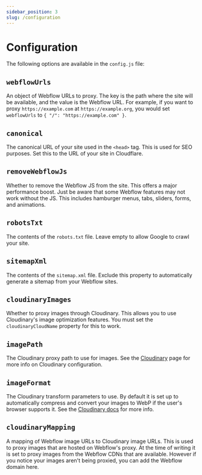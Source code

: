 ```yaml
---
sidebar_position: 3
slug: /configuration
---
```


# Configuration

The following options are available in the `config.js` file:

## `webflowUrls`

An object of Webflow URLs to proxy. The key is the path where the site will be available, and the value is the Webflow URL. For example, if you want to proxy `https://example.com` at `https://example.org`, you would set `webflowUrls` to `{ "/": "https://example.com" }`.

## `canonical`

The canonical URL of your site used in the `<head>` tag. This is used for SEO purposes. Set this to the URL of your site in Cloudflare.

## `removeWebflowJs`

Whether to remove the Webflow JS from the site. This offers a major performance boost. Just be aware that some Webflow features may not work without the JS. This includes hamburger menus, tabs, sliders, forms, and animations.

## `robotsTxt`

The contents of the `robots.txt` file. Leave empty to allow Google to crawl your site.

## `sitemapXml`

The contents of the `sitemap.xml` file. Exclude this property to automatically generate a sitemap from your Webflow sites.

## `cloudinaryImages`

Whether to proxy images through Cloudinary. This allows you to use Cloudinary's image optimization features. You must set the `cloudinaryCloudName` property for this to work.

## `imagePath`

The Cloudinary proxy path to use for images. See the [Cloudinary](/cloudinary) page for more info on Cloudinary configuration.

## `imageFormat`

The Cloudinary transform parameters to use. By default it is set up to automatically compress and convert your images to WebP if the user's browser supports it. See the [Cloudinary docs](https://cloudinary.com/documentation/transformation_reference) for more info.


## `cloudinaryMapping`

A mapping of Webflow image URLs to Cloudinary image URLs. This is used to proxy images that are hosted on Webflow's proxy. At the time of writing it is set to proxy images from the Webflow CDNs that are available. However if you notice your images aren't being proxied, you can add the Webflow domain here.